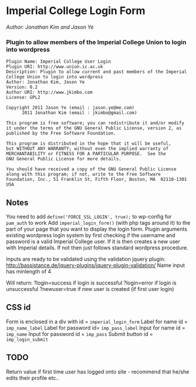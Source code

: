 # Imperial College Login Form

*Author: Jonathan Kim and Jason Ye*

### Plugin to allow members of the Imperial College Union to login into wordpress

    Plugin Name: Imperial College User Login
    Plugin URI: http://www.union.ic.ac.uk
    Description: Plugin to allow current and past members of the Imperial College Union to login into wordpress
    Author: Jonathan Kim, Jason Ye
    Version: 0.2
    Author URI: http://www.jkimbo.com
	License: GPL2
	
    Copyright 2011 Jason Ye (email : jason.ye@me.com)
          2011 Jonathan Kim (email : jkimbo@gmail.com)

    This program is free software; you can redistribute it and/or modify
    it under the terms of the GNU General Public License, version 2, as 
    published by the Free Software Foundation.

    This program is distributed in the hope that it will be useful,
    but WITHOUT ANY WARRANTY; without even the implied warranty of
    MERCHANTABILITY or FITNESS FOR A PARTICULAR PURPOSE.  See the
    GNU General Public License for more details.

    You should have received a copy of the GNU General Public License
    along with this program; if not, write to the Free Software
    Foundation, Inc., 51 Franklin St, Fifth Floor, Boston, MA  02110-1301  USA

## Notes

You need to add `define('FORCE_SSL_LOGIN', true);` to wp-config for `pam_auth` to work
Add `imperial_login_form()` (with php tags around it) to the part of your page that you want to display the login form. 
Plugin arguments existing wordpress login system by first checking if the username and password is a valid Imperial College user. If it is then creates a new user with Imperial details. If not then just follows standard wordpress procedure. 

Inputs are ready to be validated using the validation jquery plugin: http://bassistance.de/jquery-plugins/jquery-plugin-validation/
Name input has minlength of 4

Will return:
	?login=success if login is successful
	?login=error if login is unsuccessful
	?newuser=true if new user is created (if first user login)
	
## CSS id
Form is enclosed in a div with id = `imperial_login_form`
Label for name id = `imp_name_label`
Label for password id= `imp_pass_label`
Input for name id = `imp_name`
Input for password id = `imp_pass`
Submit button id = `imp_login_submit`

## TODO
Return value if first time user has logged onto site - recommend that he/she edits their profile etc..
